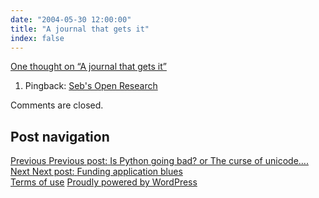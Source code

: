 ```yaml
---
date: "2004-05-30 12:00:00"
title: "A journal that gets it"
index: false
---
```


[One thought on &ldquo;A journal that gets it&rdquo;](/lemire/blog/2004/05-30-a-journal-that-gets-it)

<ol class="comment-list">
<li id="comment-33" class="trackback even thread-even depth-1">
<div class="comment-body">
Pingback: <a href="http://radio-weblogs.com/0110772/2004/06/04.html#a1598" class="url" rel="ugc external nofollow">Seb's Open Research</a> </div>
</li>
</ol>
<p class="no-comments">Comments are closed.</p>
</div>
<nav class="navigation post-navigation" aria-label="Posts">
<h2 class="screen-reader-text">Post navigation</h2>
<div class="nav-links"><div class="nav-previous"><a href="https://lemire.me/blog/2004/05/27/is-python-going-bad-or-the-curse-of-unicode/" rel="prev"><span class="meta-nav" aria-hidden="true">Previous</span> <span class="screen-reader-text">Previous post:</span> <span class="post-title">Is Python going bad? or The curse of unicode&#8230;.</span></a></div><div class="nav-next"><a href="https://lemire.me/blog/2004/06/03/funding-application-blues/" rel="next"><span class="meta-nav" aria-hidden="true">Next</span> <span class="screen-reader-text">Next post:</span> <span class="post-title">Funding application blues</span></a></div></div>
</nav>
</main>
</div>
</div>
<footer id="colophon" class="site-footer">
<div class="site-info">
<a class="privacy-policy-link" href="https://lemire.me/blog/terms-of-use/" rel="privacy-policy">Terms of use</a><span role="separator" aria-hidden="true"></span> <a href="https://wordpress.org/" class="imprint">
Proudly powered by WordPress </a>
</div>
</div>
<script id="wp_power_stats-js-extra">
var PowerStatsParams = {"ajaxurl":"https:\/\/lemire.me\/blog\/wp-admin\/admin-ajax.php","ci":"YTo0OntzOjEyOiJjb250ZW50X3R5cGUiO3M6NDoicG9zdCI7czo4OiJjYXRlZ29yeSI7czoxOiI0IjtzOjEwOiJjb250ZW50X2lkIjtpOjI0O3M6NjoiYXV0aG9yIjtzOjY6ImxlbWlyZSI7fQ==.88aac224aa1e091c3f4400e67b4a1a3b"};
</script>
<script src="https://lemire.me/blog/wp-content/plugins/wp-power-stats/wp-power-stats.js" id="wp_power_stats-js"></script>
<script src="https://lemire.me/blog/wp-content/plugins/custom-css-js-php/assets/js/wcjp-frontend.js?ver=6.4.1" id="wcjp-frontend.js-js"></script>
<script src="https://lemire.me/blog/wp-content/themes/twentyfifteen/js/skip-link-focus-fix.js?ver=20141028" id="twentyfifteen-skip-link-focus-fix-js"></script>
<script id="twentyfifteen-script-js-extra">
var screenReaderText = {"expand":"<span class=\"screen-reader-text\">expand child menu<\/span>","collapse":"<span class=\"screen-reader-text\">collapse child menu<\/span>"};
</script>
<script src="https://lemire.me/blog/wp-content/themes/twentyfifteen/js/functions.js?ver=20221101" id="twentyfifteen-script-js"></script>
</body>
</html>
